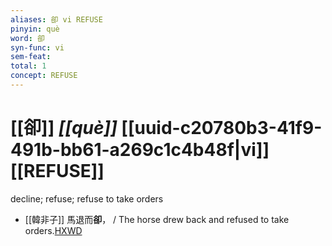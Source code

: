 ```yaml
---
aliases: 卻 vi REFUSE
pinyin: què
word: 卻
syn-func: vi
sem-feat: 
total: 1
concept: REFUSE 
---
```

# [[卻]] *[[què]]*  [[uuid-c20780b3-41f9-491b-bb61-a269c1c4b48f|vi]] [[REFUSE]]
decline; refuse; refuse to take orders
 - [[韓非子]] 馬退而**卻**， / The horse drew back and refused to take orders.[HXWD](https://hxwd.org/textview.html?location=KR3c0005_tls_035-25a.2)